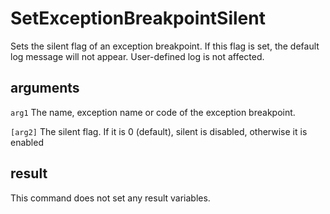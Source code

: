 # SetExceptionBreakpointSilent

Sets the silent flag of an exception breakpoint. If this flag is set, the default log message will not appear. User-defined log is not affected.

## arguments

`arg1` The name, exception name or code of the exception breakpoint.

`[arg2]` The silent flag. If it is 0 (default), silent is disabled, otherwise it is enabled

## result

This command does not set any result variables.
